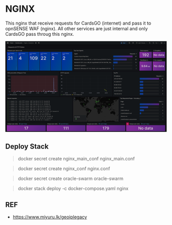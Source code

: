 # NGINX
This nginx that receive requests for CardsGO (internet) and pass it to opnSENSE WAF (nginx). All other services are just internal and only CardsGO pass throug this nginx.

![grafana](../../../../static/images/dashboard-nginx.png)

## Deploy Stack
> docker secret create nginx_main_conf nginx_main.conf

> docker secret create nginx_conf nginx.conf

> docker secret create oracle-swarm oracle-swarm

> docker stack deploy -c docker-compose.yaml nginx

## REF
- https://www.miyuru.lk/geoiplegacy